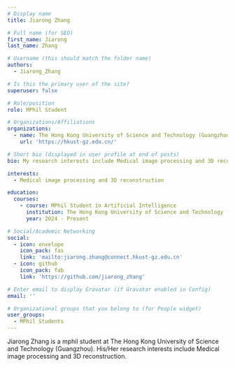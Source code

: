 ```yaml
---
# Display name
title: Jiarong Zhang

# Full name (for SEO)
first_name: Jiarong
last_name: Zhang

# Username (this should match the folder name)
authors:
  - Jiarong_Zhang

# Is this the primary user of the site?
superuser: false

# Role/position
role: MPhil Student

# Organizations/Affiliations
organizations:
  - name: The Hong Kong University of Science and Technology (Guangzhou)
    url: 'https://hkust-gz.edu.cn/'

# Short bio (displayed in user profile at end of posts)
bio: My research interests include Medical image processing and 3D reconstruction.

interests:
  - Medical image processing and 3D reconstruction

education:
  courses:
    - course: MPhil Student in Artificial Intelligence
      institution: The Hong Kong University of Science and Technology (Guangzhou)
      year: 2024 - Present

# Social/Academic Networking
social:
  - icon: envelope
    icon_pack: fas
    link: 'mailto:jiarong.zhang@connect.hkust-gz.edu.cn'
  - icon: github
    icon_pack: fab
    link: 'https://github.com/jiarong_zhang'

# Enter email to display Gravatar (if Gravatar enabled in Config)
email: ''

# Organizational groups that you belong to (for People widget)
user_groups:
  - MPhil Students
---
```


Jiarong Zhang is a mphil student at The Hong Kong University of Science and Technology (Guangzhou). His/Her research interests include Medical image processing and 3D reconstruction.

